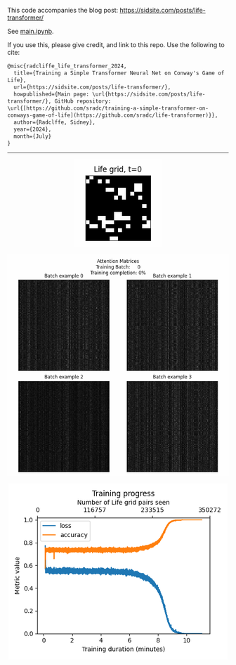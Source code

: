 This code accompanies the blog post: https://sidsite.com/posts/life-transformer/

See [main.ipynb](main.ipynb).

If you use this, please give credit, and link to this repo. Use the following to cite:
```
@misc{radcliffe_life_transformer_2024,
  title={Training a Simple Transformer Neural Net on Conway's Game of Life},
  url={https://sidsite.com/posts/life-transformer/},
  howpublished={Main page: \url{https://sidsite.com/posts/life-transformer/}, GitHub repository: \url{[https://github.com/sradc/training-a-simple-transformer-on-conways-game-of-life](https://github.com/sradc/life-transformer)}},
  author={Radclffe, Sidney},
  year={2024},
  month={July}
}
```

---

<p align="center">
<img 
    src="plots/life_grid_computed_by_transformer.gif"
/>
</p>

<p align="center">
<img 
    src="plots/attention_matrix_training.gif"
/>
</p>

<p align="center">
<img 
    src="plots/training_progress.png"
/>
</p>
